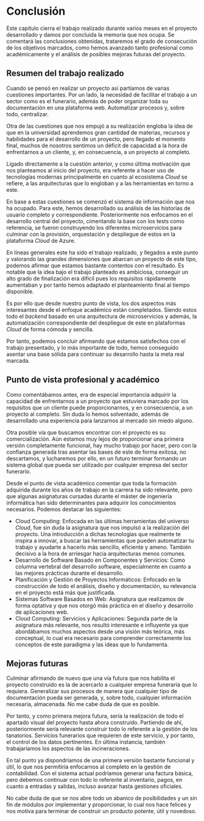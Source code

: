 # Conclusión

Este capítulo cierra el trabajo realizado durante varios meses en el proyecto desarrollado y damos por concluida la memoria que nos ocupa. Se comentará las conclusiones obtenidas, trataremos el grado de consecución de los objetivos marcados, como hemos avanzado tanto profesional como académicamente y el análisis de posibles mejoras futuras del proyecto.
	
## Resumen del trabajo realizado

Cuando se pensó en realizar un proyecto así partíamos de varias cuestiones importantes. Por un lado, la necesidad de facilitar el trabajo a un sector como es el funerario, además de poder organizar toda su documentación en una plataforma web. Automatizar procesos y, sobre todo, centralizar.

Otra de las cuestiones que nos empujó a su realización engloba la idea de que en la universidad aprendemos gran cantidad de materias, recursos y habilidades para el desarrollo de un proyecto, pero llegado el momento final, muchos de nosotros sentimos un déficit de capacidad a la hora de enfrentarnos a un cliente, y, en consecuencia, a un proyecto al completo.

Ligado directamente a la cuestión anterior, y como última motivación que nos planteamos al inicio del proyecto, era referente a hacer uso de tecnologías modernas principalmente en cuanto al ecosistema *Cloud* se refiere, a las arquitecturas que lo engloban y a las herramientas en torno a este.

En base a estas cuestiones se comenzó el sistema de información que nos ha ocupado. Para este, hemos desarrollado su análisis de las historias de usuario completo y correspondiente. Posteriormente nos enfocamos en el desarrollo central del proyecto, cimentando la base con los tests como referencia, se fueron construyendo los diferentes microservicios para culminar con la provisión, orquestación y despliegue de estos en la plataforma *Cloud* de Azure.

En líneas generales este ha sido el trabajo realizado, y llegados a este punto y valorando las grandes dimensiones que abarcan un proyecto de este tipo, podemos afirmar que estamos bastante contentos con el resultado. Es notable que la idea bajo el trabajo planteado es ambiciosa, conseguir un alto grado de finalización era difícil pues los requisitos rápidamente aumentaban y por tanto hemos adaptado el planteamiento final al tiempo disponible.

Es por ello que desde nuestro punto de vista, los dos aspectos más interesantes desde el enfoque académico están completados. Siendo estos todo el *backend* basado en una arquitectura de microservicios y además, la automatización correspondiente del despliegue de este en plataformas *Cloud* de forma cómoda y sencilla.

Por tanto, podemos concluir afirmando que estamos satisfechos con el trabajo presentado, y lo más importante de todo, hemos conseguido asentar una base sólida para continuar su desarrollo hasta la meta real marcada.

## Punto de vista profesional y académico

Como comentábamos antes, era de especial importancia adquirir la capacidad de enfrentarnos a un proyecto que estuviera marcado por los requisitos que un cliente puede proporcionarnos, y en consecuencia, a un proyecto al completo. Sin duda lo hemos solventado, además de desarrollado una experiencia para lanzarnos al mercado sin miedo alguno.

Otra posible vía que buscamos encontrar con el proyecto es su comercialización. Aún estamos muy lejos de proporcionar una primera versión completamente funcional, hay mucho trabajo por hacer, pero con la confianza generada tras asentar las bases de este de forma exitosa, no descartamos, y lucharemos por ello, en un futuro terminar formando un sistema global que pueda ser utilizado por cualquier empresa del sector funerario.

Desde el punto de vista académico comentar que toda la formación adquirida durante los años de trabajo en la carrera ha sido relevante, pero que algunas asignaturas cursadas durante el máster de ingeniería informática han sido determinantes para adquirir los conocimientos necesarios. Podemos destacar las siguientes:

- Cloud Computing: Enfocada en las últimas herramientas del universo *Cloud*, fue sin duda la asignatura que nos impulsó a la realización del proyecto. Una introducción a dichas tecnologías que realmente te inspira a innovar, a buscar las herramientas que pueden automatizar tu trabajo y ayudarte a hacerlo más sencillo, eficiente y ameno. También decisivo a la hora de arriesgar hacia arquitecturas menos comunes.
- Desarrollo de Software Basado en Componentes y Servicios: Como columna vertebral del desarrollo software, especialmente en cuanto a las mejores prácticas durante el desarrollo.
- Planificación y Gestión de Proyectos Informáticos: Enfocado en la construcción de todo el análisis, diseño y documentación, su relevancia en el proyecto está más que justificada.
- Sistemas Software Basados en Web: Asignatura que realizamos de forma optativa y que nos otorgó más práctica en el diseño y desarrollo de aplicaciones web.
- Cloud Computing: Servicios y Aplicaciones: Segunda parte de la asignatura más relevante, nos resultó interesante e influyente ya que abordábamos muchos aspectos desde una visión más teórica, más conceptual, lo cual era necesario para comprender correctamente los conceptos de este paradigma y las ideas que lo fundamenta.

## Mejoras futuras

Culminar afirmando de nuevo que una vía futura que nos habilita el proyecto construido es la de acercarlo a cualquier empresa funeraria que lo requiera. Generalizar sus procesos de manera que cualquier tipo de documentación pueda ser generada, y, sobre todo, cualquier información necesaria, almacenada. No me cabe duda de que es posible.

Por tanto, y como primera mejora futura, sería la realización de todo el apartado visual del proyecto hasta ahora construido. Partiendo de ahí, posteriormente sería relevante construir todo lo referente a la gestión de los tanatorios. Servicios funerarios que requieren de este servicio, y por tanto, el control de los datos pertinentes. En última instancia, también trabajaríamos los aspectos de las incineraciones.

En tal punto ya dispondríamos de una primera versión bastante funcional y útil, lo que nos permitiría enfocarnos al completo en la gestión de contabilidad. Con el sistema actual podríamos generar una factura básica, pero debemos continuar con todo lo referente al inventario, pagos, en cuanto a entradas y salidas, incluso avanzar hasta gestiones oficiales.

No cabe duda de que se nos abre todo un abanico de posibilidades y un sin fin de módulos por implementar y proporcionar, lo cual nos hace felices y nos motiva para terminar de construir un producto potente, útil y novedoso.
